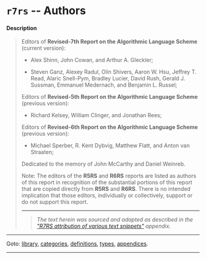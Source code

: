 

<a id='appendix__r7rs__authors'></a>

# `r7rs` -- Authors


#### Description

> Editors of __Revised-7th Report on the Algorithmic Language Scheme__ (current version):
> 
>   * Alex Shinn,
>     John Cowan, and
>     Arthur A. Gleckler;
> 
>   * Steven Ganz,
>     Alexey Radul,
>     Olin Shivers,
>     Aaron W. Hsu,
>     Jeffrey T. Read,
>     Alaric Snell-Pym,
>     Bradley Lucier,
>     David Rush,
>     Gerald J. Sussman,
>     Emmanuel Medernach, and
>     Benjamin L. Russel;
> 
> Editors of __Revised-5th Report on the Algorithmic Language Scheme__ (previous version):
> 
>   * Richard Kelsey,
>     William Clinger, and
>     Jonathan Rees;
> 
> Editors of __Revised-6th Report on the Algorithmic Language Scheme__ (previous version):
> 
>   * Michael Sperber,
>     R. Kent Dybvig,
>     Matthew Flatt, and
>     Anton van Straaten;
> 
> Dedicated to the memory of John McCarthy and Daniel Weinreb.
> 
> Note: The editors of the __R5RS__ and __R6RS__ reports are
> listed as authors of this report in recognition of the substantial
> portions of this report that are copied directly from __R5RS__ and __R6RS__.
> There is no intended implication that those editors, individually or
> collectively, support or do not support this report.
> 
> 
> ----
> > *The text herein was sourced and adapted as described in the ["R7RS attribution of various text snippets"](../../r7rs/appendices/attribution.md#appendix__r7rs__attribution) appendix.*

----

Goto: [library](../../r7rs/_index.md#library__r7rs), [categories](../../r7rs/categories/_index.md#toc__r7rs__categories), [definitions](../../r7rs/definitions/_index.md#toc__r7rs__definitions), [types](../../r7rs/types/_index.md#toc__r7rs__types), [appendices](../../r7rs/appendices/_index.md#toc__r7rs__appendices).

----

